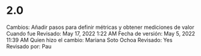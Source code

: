 # 2.0

Cambios: Añadir pasos para definir métricas y obtener mediciones de valor
Cuando fue Revisado: May 17, 2022 1:22 AM
Fecha de  versión: May 5, 2022 11:39 AM
Quien hizo el cambio: Mariana Soto Ochoa
Revisado: Yes
Revisado por: Pau